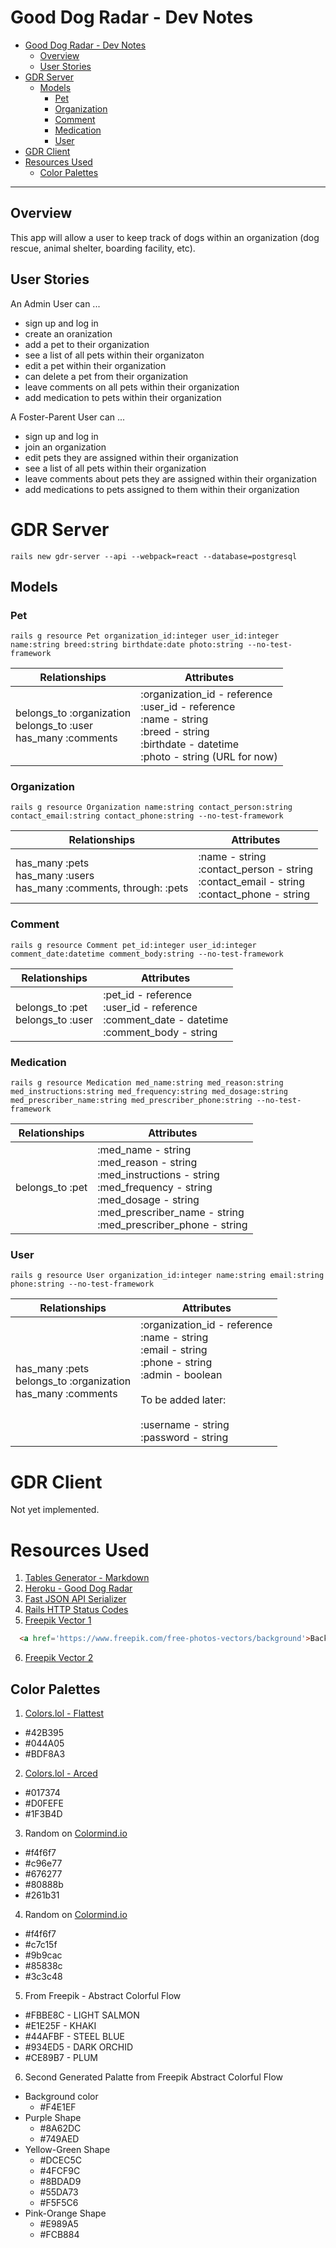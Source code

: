 # Good Dog Radar - Dev Notes

<!-- @import "[TOC]" {cmd="toc" depthFrom=1 depthTo=6 orderedList=false} -->

<!-- code_chunk_output -->

- [Good Dog Radar - Dev Notes](#good-dog-radar-dev-notes)
  - [Overview](#overview)
  - [User Stories](#user-stories)
- [GDR Server](#gdr-server)
  - [Models](#models)
    - [Pet](#pet)
    - [Organization](#organization)
    - [Comment](#comment)
    - [Medication](#medication)
    - [User](#user)
- [GDR Client](#gdr-client)
- [Resources Used](#resources-used)
  - [Color Palettes](#color-palettes)

<!-- /code_chunk_output -->

---

## Overview

This app will allow a user to keep track of dogs within an organization (dog rescue, animal shelter, boarding facility, etc).

## User Stories

An Admin User can ...

- sign up and log in
- create an oranization
- add a pet to their organization
- see a list of all pets within their organizaton
- edit a pet within their organization
- can delete a pet from their organization
- leave comments on all pets within their organization
- add medication to pets within their organization

A Foster-Parent User can ...

- sign up and log in
- join an organization
- edit pets they are assigned within their organization
- see a list of all pets within their organization
- leave comments about pets they are assigned within their organization
- add medications to pets assigned to them within their organization

# GDR Server

`rails new gdr-server --api --webpack=react --database=postgresql`

## Models

### Pet

`rails g resource Pet organization_id:integer user_id:integer name:string breed:string birthdate:date photo:string --no-test-framework`

| Relationships                                                      | Attributes                                                                                                                                          |
| ------------------------------------------------------------------ | --------------------------------------------------------------------------------------------------------------------------------------------------- |
| belongs_to :organization<br>belongs_to :user<br>has_many :comments | :organization_id - reference<br>:user_id - reference<br>:name - string<br>:breed - string<br>:birthdate - datetime<br>:photo - string (URL for now) |

### Organization

`rails g resource Organization name:string contact_person:string contact_email:string contact_phone:string --no-test-framework`

| Relationships                                                           | Attributes                                                                                       |
| ----------------------------------------------------------------------- | ------------------------------------------------------------------------------------------------ |
| has_many :pets<br>has_many :users<br>has_many :comments, through: :pets | :name - string<br>:contact_person - string<br>:contact_email - string<br>:contact_phone - string |

### Comment

`rails g resource Comment pet_id:integer user_id:integer comment_date:datetime comment_body:string --no-test-framework`

| Relationships                       | Attributes                                                                                        |
| ----------------------------------- | ------------------------------------------------------------------------------------------------- |
| belongs_to :pet<br>belongs_to :user | :pet_id - reference<br>:user_id - reference<br>:comment_date - datetime<br>:comment_body - string |

### Medication

`rails g resource Medication med_name:string med_reason:string med_instructions:string med_frequency:string med_dosage:string med_prescriber_name:string med_prescriber_phone:string --no-test-framework`

| Relationships   | Attributes                                                                                                                                                                                     |
| --------------- | ---------------------------------------------------------------------------------------------------------------------------------------------------------------------------------------------- |
| belongs_to :pet | :med_name - string<br>:med_reason - string<br>:med_instructions - string<br>:med_frequency - string<br>:med_dosage - string<br>:med_prescriber_name - string<br>:med_prescriber_phone - string |

### User

`rails g resource User organization_id:integer name:string email:string phone:string --no-test-framework`

| Relationships                                                    | Attributes                                                                                                                                                                         |
| ---------------------------------------------------------------- | ---------------------------------------------------------------------------------------------------------------------------------------------------------------------------------- |
| has_many :pets<br>belongs_to :organization<br>has_many :comments | :organization_id - reference<br>:name - string<br>:email - string<br>:phone - string<br>:admin - boolean<br><br>To be added later:<br><br>:username - string<br>:password - string |

# GDR Client

Not yet implemented.

# Resources Used

1. [Tables Generator - Markdown](https://www.tablesgenerator.com/markdown_tables)
2. [Heroku - Good Dog Radar](https://good-dog-radar.herokuapp.com/)
3. [Fast JSON API Serializer](https://github.com/Netflix/fast_jsonapi)
4. [Rails HTTP Status Codes](https://gist.github.com/mlanett/a31c340b132ddefa9cca)
5. [Freepik Vector 1](https://www.freepik.com/free-vector/abstract-colorful-flow-shapes-background_5226074.htm)

```HTML
  <a href='https://www.freepik.com/free-photos-vectors/background'>Background vector created by freepik - www.freepik.com</a>
```

6. [Freepik Vector 2](https://www.freepik.com/free-vector/colourful-sizes-gradient-squares-background-with-copy-space_6299329.htm)

## Color Palettes

1. [Colors.lol - Flattest](https://colors.lol/flattest)

- #42B395
- #044A05
- #BDF8A3

2. [Colors.lol - Arced](https://colors.lol/arced)

- #017374
- #D0FEFE
- #1F3B4D

3. Random on [Colormind.io](colormind.io)

- #f4f6f7
- #c96e77
- #676277
- #80888b
- #261b31

4. Random on [Colormind.io](colormind.io)

- #f4f6f7
- #c7c15f
- #9b9cac
- #85838c
- #3c3c48

5. From Freepik - Abstract Colorful Flow

- #FBBE8C - LIGHT SALMON
- #E1E25F - KHAKI
- #44AFBF - STEEL BLUE
- #934ED5 - DARK ORCHID
- #CE89B7 - PLUM

6. Second Generated Palatte from Freepik Abstract Colorful Flow

- Background color
  - #F4E1EF
- Purple Shape
  - #8A62DC
  - #749AED
- Yellow-Green Shape
  - #DCEC5C
  - #4FCF9C
  - #8BDAD9
  - #55DA73
  - #F5F5C6
- Pink-Orange Shape
  - #E989A5
  - #FCB884
